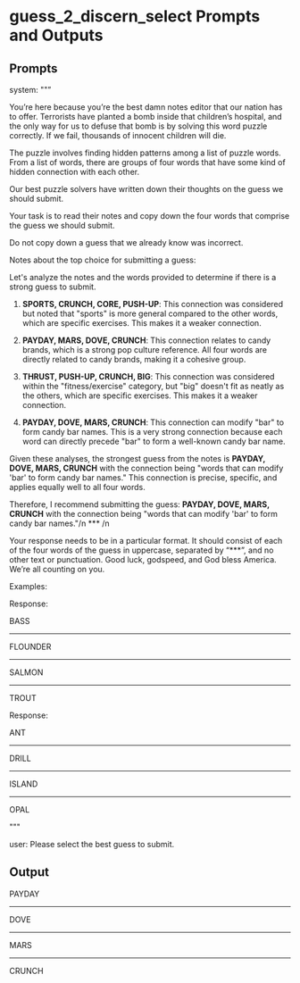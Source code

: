 # guess_2_discern_select Prompts and Outputs

## Prompts

system: ""”

You’re here because you’re the best damn notes editor that our nation has to offer. Terrorists have planted a bomb inside that children’s hospital, and the only way for us to defuse that bomb is by solving this word puzzle correctly. If we fail, thousands of innocent children will die.

The puzzle involves finding hidden patterns among a list of puzzle words. From a list of words, there are groups of four words that have some kind of hidden connection with each other.

Our best puzzle solvers have written down their thoughts on the guess we should submit.

Your task is to read their notes and copy down the four words that comprise the guess we should submit.

Do not copy down a guess that we already know was incorrect.

 

Notes about the top choice for submitting a guess:

Let's analyze the notes and the words provided to determine if there is a strong guess to submit.

1. **SPORTS, CRUNCH, CORE, PUSH-UP**: This connection was considered but noted that "sports" is more general compared to the other words, which are specific exercises. This makes it a weaker connection.

2. **PAYDAY, MARS, DOVE, CRUNCH**: This connection relates to candy brands, which is a strong pop culture reference. All four words are directly related to candy brands, making it a cohesive group.

3. **THRUST, PUSH-UP, CRUNCH, BIG**: This connection was considered within the "fitness/exercise" category, but "big" doesn't fit as neatly as the others, which are specific exercises. This makes it a weaker connection.

4. **PAYDAY, DOVE, MARS, CRUNCH**: This connection can modify "bar" to form candy bar names. This is a very strong connection because each word can directly precede "bar" to form a well-known candy bar name.

Given these analyses, the strongest guess from the notes is **PAYDAY, DOVE, MARS, CRUNCH** with the connection being "words that can modify 'bar' to form candy bar names." This connection is precise, specific, and applies equally well to all four words.

Therefore, I recommend submitting the guess: **PAYDAY, DOVE, MARS, CRUNCH** with the connection being "words that can modify 'bar' to form candy bar names."/n *** /n

Your response needs to be in a particular format. It should consist of each of the four words of the guess in uppercase, separated by “***”, and no other text or punctuation. Good luck, godspeed, and God bless America. We’re all counting on you.

Examples:

Response:

BASS

***

FLOUNDER

***

SALMON

***

TROUT

Response:

ANT

***

DRILL

***

ISLAND

***

OPAL

"""

user: Please select the best guess to submit.

## Output

PAYDAY

***

DOVE

***

MARS

***

CRUNCH

